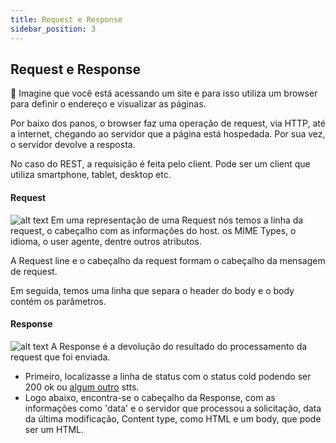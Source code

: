 ```yaml
---
title: Request e Response
sidebar_position: 3
---
```


## Request e Response

💭 Imagine que você está acessando um site e para isso utiliza um browser para definir o endereço e visualizar as páginas.

Por baixo dos panos, o browser faz uma operação de request, via HTTP, até a internet, chegando ao servidor que a página está hospedada. Por sua vez, o servidor devolve a resposta.

No caso do REST, a requisição é feita pelo client. Pode ser um client que utiliza smartphone, tablet, desktop etc. 

#### Request

![alt text](../../../../img/request.png)
Em uma representação de uma Request nós temos a linha da request, o cabeçalho com as informações do host. os MIME Types, o idioma, o user agente, dentre outros atributos. 

A Request line e o cabeçalho da request formam o cabeçalho da mensagem de request. 

Em seguida, temos uma linha que separa o header do body e o body contém os parâmetros.

#### Response

![alt text](../../../../img/response.png)
A Response é a devolução do resultado do processamento da request que foi enviada.

* Primeiro, localizasse a linha de status com o status cold podendo ser 200 ok ou [algum outro](https://httpstatusdogs.com/) stts.
* Logo abaixo, encontra-se o cabeçalho da Response, com as informações como 'data' e o servidor que processou a solicitação, data da última modificação, Content type, como HTML e um body, que pode ser um HTML.


